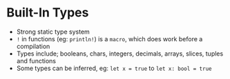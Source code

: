 # Built-In Types

- Strong static type system
- `!` in functions (eg: `println!`) is a `macro`, which does work before a compilation
- Types include; booleans, chars, integers, decimals, arrays, slices, tuples and functions
- Some types can be inferred, eg: `let x = true` to `let x: bool = true`


